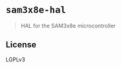 # `sam3x8e-hal`

> HAL for the SAM3x8e microcontroller

[`embedded-hal`]: https://crates.io/crates/embedded-hal

## License

LGPLv3
